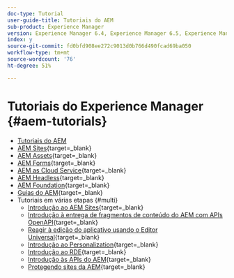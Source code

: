 ```yaml
---
doc-type: Tutorial
user-guide-title: Tutoriais do AEM
sub-product: Experience Manager
version: Experience Manager 6.4, Experience Manager 6.5, Experience Manager as a Cloud Service
index: y
source-git-commit: fd0bfd908ee272c9013d0b766d490fcad69ba050
workflow-type: tm+mt
source-wordcount: '76'
ht-degree: 51%

---
```



# Tutoriais do Experience Manager {#aem-tutorials}

+ [Tutoriais do AEM](overview.md)
+ [AEM Sites](https://experienceleague.adobe.com/pt-br/docs/experience-manager-learn/sites/overview){target=_blank}
+ [AEM Assets](https://experienceleague.adobe.com/pt-br/docs/experience-manager-learn/assets/overview){target=_blank}
+ [AEM Forms](https://experienceleague.adobe.com/pt-br/docs/experience-manager-learn/forms/overview){target=_blank}
+ [AEM as Cloud Service](https://experienceleague.adobe.com/pt-br/docs/experience-manager-learn/cloud-service/overview){target=_blank}
+ [AEM Headless](https://experienceleague.adobe.com/pt-br/docs/experience-manager-learn/getting-started-with-aem-headless/overview){target=_blank}
+ [AEM Foundation](https://experienceleague.adobe.com/pt-br/docs/experience-manager-learn/cloud-service/overview){target=_blank}
+ [Guias do AEM](https://experienceleague.adobe.com/pt-br/docs/experience-manager-guides/using/overview){target=_blank}
+ Tutoriais em várias etapas {#multi}
   + [Introdução ao AEM Sites](https://experienceleague.adobe.com/docs/experience-manager-learn/getting-started-wknd-tutorial-develop/overview.html?lang=pt-BR){target=_blank}
   + [Introdução à entrega de fragmentos de conteúdo do AEM com APIs OpenAPI](https://experienceleague.adobe.com/pt-br/docs/experience-manager-learn/getting-started-with-aem-headless/open-api/basic/overview){target=_blank}
   + [Reagir à edição do aplicativo usando o Editor Universal](https://experienceleague.adobe.com/pt-br/docs/experience-manager-learn/cloud-service/developing/universal-editor/react-app-editing/overview){target=_blank}
   + [Introdução ao Personalization](https://experienceleague.adobe.com/pt-br/docs/experience-manager-learn/cloud-service/personalization/overview){target=_blank}
   + [Introdução ao RDE](https://experienceleague.adobe.com/pt-br/docs/experience-manager-learn/cloud-service/developing/rde/overview){target=_blank}
   + [Introdução às APIs do AEM](https://experienceleague.adobe.com/pt-br/docs/experience-manager-learn/cloud-service/aem-apis/overview){target=_blank}
   + [Protegendo sites da AEM](https://experienceleague.adobe.com/pt-br/docs/experience-manager-learn/cloud-service/security/traffic-filter-and-waf-rules/overview){target=_blank}

